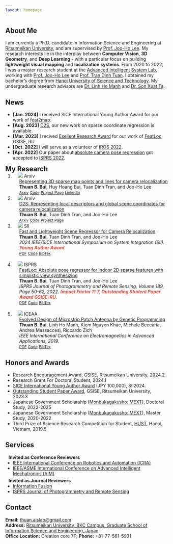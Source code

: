 ```yaml
---
layout: homepage
---
```


## About Me

I am currently a Ph.D. candidate in Information Science and Engineering at [Ritsumeikan University](https://en.ritsumei.ac.jp/), and am supervised by [Prof. Joo-Ho Lee](https://scholar.google.com/citations?user=71HqkKkAAAAJ&hl=en&oi=ao/). My research interests lie in the interplay between **Computer Vision**, **3D Geometry**, and **Deep Learning** - with a particular focus on building **lightweight visual mapping** and **localization systems**. From 2020 to 2022, I was a master  research student at the [Advanced Intelligent System Lab](http://www.aislab.org/index.php/en/), working with [Prof. Joo-Ho Lee](https://scholar.google.com/citations?user=71HqkKkAAAAJ&hl=en&oi=ao/) and [Prof. Tran Dinh Tuan](https://sites.google.com/view/tuantd/). I obtained my bachelor’s degree from [Hanoi University of Science and Technology](https://en.hust.edu.vn/). My undergraduate research advisors are [Dr. Linh Ho Manh](https://scholar.google.com/citations?user=idrSzjoAAAAJ&hl=en&oi=ao/) and [Dr. Son Xuat Ta](https://scholar.google.com/citations?user=UosVsU0AAAAJ&hl=en&oi=ao/).


<!--
<strong style="color:#e74d3c; font-weight:600">I am looking for a postdoc or research scientist position in the US and EU. I would appreciate a ping if you see a job I might fit.</strong>
-->
<!--
- [Blog](https://thuanbb.github.io/blog)
-->

## News 
- **[Jan. 2024]** I received SICE International Young Author Award for our work of [feat2map](https://arxiv.org/abs/2212.01830).
- **[Aug. 2023]** [D2S](https://thpjp.github.io/d2s/), our new work on sparse coordinate regression is available.
- **[Mar. 2023]** I recived [Exellent Research Award](https://www.ritsumei.ac.jp/gsise/news/detail/?id=37) for our work of [FeatLoc](https://www.sciencedirect.com/science/article/abs/pii/S0924271622001241), GSISE, RU.
- **[Oct. 2022]**  I will serve as a volunteer of [IROS 2022](https://iros2022.org/).
- **[Apr. 2022]** Our paper about [absolute camera pose regression](https://www.sciencedirect.com/science/article/abs/pii/S0924271622001241) got accepted to [ISPRS 2022](https://www.sciencedirect.com/journal/isprs-journal-of-photogrammetry-and-remote-sensing).

<h2 id="publications" style="margin: 2px 0px -15px;">My Research <temp style="font-size:15px;"> </temp></h2>

<div class="publications">
<ol class="bibliography">


<li>
<div class="pub-row">
  <div class="col-sm-3 abbr" style="position: relative;padding-right: 15px;padding-left: 15px;">
    <img src= "https://thuanbb.github.io/assets/img/pl2map.jpg"
 class="teaser img-fluid z-depth-1">
            <abbr class="badge">Arxiv</abbr>
  </div>
  <div id="peng2021copo" class="col-sm-9" style="position: relative;width: 100%;padding-right: 15px;padding-left: 20px;">
      <div class="title"><a href="https://arxiv.org/abs/2307.15250"> Representing 3D sparse map points and lines for camera relocalization</a></div>
      <div class="author"> <strong>Thuan B. Bui</strong>, Huy Hoang Bui, Tuan Dinh Tran, and Joo-Ho Lee</div>
      <div class="periodical"><em> </em>
      </div>
    <div class="links">
      <a href="https://arxiv.org/abs/2402.18011" class="btn btn-sm z-depth-0" role="button" target="_blank" style="font-size:12px;">Arxiv</a> 
      <a href="https://github.com/ais-lab/pl2map/" class="btn btn-sm z-depth-0" role="button" target="_blank" style="font-size:12px;">Code</a>
      <a href="https://thpjp.github.io/pl2map/" class="btn btn-sm z-depth-0" role="button" target="_blank" style="font-size:12px;">Project Page</a>
      <a href="https://www.linkedin.com/posts/huy-ho%C3%A0ng-b%C3%B9i-99471516a_pl2map-3dmapping-camerarelocalization-ugcPost-7168851053021540352-Gm62?utm_source=share&utm_medium=member_desktop" class="btn btn-sm z-depth-0" role="button" target="_blank" style="font-size:12px;">LinkedIn</a> 
    </div>
  </div>
</div>
</li>


<li>
<div class="pub-row">
  <div class="col-sm-3 abbr" style="position: relative;padding-right: 15px;padding-left: 15px;">
    <img src= "https://thuanbb.github.io/assets/img/d2s.jpg"
 class="teaser img-fluid z-depth-1">
            <abbr class="badge">Arxiv</abbr>
  </div>
  <div id="peng2021copo" class="col-sm-9" style="position: relative;width: 100%;padding-right: 15px;padding-left: 20px;">
      <div class="title"><a href="https://arxiv.org/abs/2307.15250"> D2S: Representing local descriptors and global scene coordinates for camera relocalization</a></div>
      <div class="author"> <strong>Thuan B. Bui</strong>, Tuan Dinh Tran, and Joo-Ho Lee</div>
      <div class="periodical"><em> </em>
      </div>
    <div class="links">
      <a href="https://arxiv.org/pdf/2307.15250.pdf" class="btn btn-sm z-depth-0" role="button" target="_blank" style="font-size:12px;">Arxiv</a> 
      <a href="https://github.com/ais-lab/feat2map" class="btn btn-sm z-depth-0" role="button" target="_blank" style="font-size:12px;">Code</a>
      <a href="https://thpjp.github.io/d2s/" class="btn btn-sm z-depth-0" role="button" target="_blank" style="font-size:12px;">Project Page</a>
    </div>
  </div>
</div>
</li>

  
<li>
<div class="pub-row">
  <div class="col-sm-3 abbr" style="position: relative;padding-right: 15px;padding-left: 15px;">
    <img src= "https://thuanbb.github.io/assets/img/feat2map.png"
 class="teaser img-fluid z-depth-1">
            <abbr class="badge">SII</abbr>
  </div>
  <div id="peng2021copo" class="col-sm-9" style="position: relative;width: 100%;padding-right: 15px;padding-left: 20px;">
      <div class="title"><a href="https://arxiv.org/abs/2212.01830"> Fast and Lightweight Scene Regressor for Camera Relocalization</a></div>
      <div class="author"> <strong>Thuan B. Bui</strong>, Tuan Dinh Tran, and Joo-Ho Lee</div>
      <div class="periodical"><em> 2024 IEEE/SICE International Symposium on System Integration (SII). <strong><i style="color:#e74d3c">Young Author Award</i></strong>.</em>
      </div>
    <div class="links">
      <a href="https://arxiv.org/pdf/2212.01830.pdf" class="btn btn-sm z-depth-0" role="button" target="_blank" style="font-size:12px;">PDF</a> 
      <a href="https://github.com/ais-lab/feat2map" class="btn btn-sm z-depth-0" role="button" target="_blank" style="font-size:12px;">Code</a>
      <a href="https://thuanbb.github.io/BibTeX/bui2022fast.txt" class="btn btn-sm z-depth-0" role="button" target="_blank" style="font-size:12px;">BibTex</a>
    </div>
  </div>
</div>
</li>
  
  
<br>
  
  
<li>
<div class="pub-row">
  <div class="col-sm-3 abbr" style="position: relative;padding-right: 15px;padding-left: 15px;">
    <img src= "https://user-images.githubusercontent.com/115802533/195971550-3b00e285-acd0-45e2-89a8-de58e6bd2382.jpg"
 class="teaser img-fluid z-depth-1">
            <abbr class="badge">ISPRS</abbr>
  </div>
  <div id="peng2021copo" class="col-sm-9" style="position: relative;width: 100%;padding-right: 15px;padding-left: 20px;">
      <div class="title"><a href="https://www.sciencedirect.com/science/article/abs/pii/S0924271622001241">FeatLoc: Absolute pose regressor for indoor 2D sparse features with simplistic view synthesizing</a></div>
      <div class="author"> <strong>Thuan B. Bui</strong>, Tuan Dinh Tran, and Joo-Ho Lee</div>
      <div class="periodical"><em>ISPRS Journal of Photogrammetry and Remote Sensing, Volume 189, Page 50-62, 2022. <strong><i style="color:#e74d3c">Impact Factor 11.7, Outstanding Student Paper Award GSISE-RU</i></strong>. </em>
      </div>
    <div class="links">
      <a href="https://thuanbb.github.io/archive/bach2022featlocJSPRS.pdf" class="btn btn-sm z-depth-0" role="button" target="_blank" style="font-size:12px;">PDF</a>
      <a href="https://github.com/ais-lab/FeatLoc" class="btn btn-sm z-depth-0" role="button" target="_blank" style="font-size:12px;">Code</a>
      <a href="https://thuanbb.github.io/BibTeX/bach2022featloc.txt" class="btn btn-sm z-depth-0" role="button" target="_blank" style="font-size:12px;">BibTex</a>
    </div>
  </div>
</div>
</li>

<br>
  
<li>
<div class="pub-row">
  <div class="col-sm-3 abbr" style="position: relative;padding-right: 15px;padding-left: 15px;">
    <img src= "https://user-images.githubusercontent.com/115802533/195973863-cc02e1ee-84fc-4d1b-a26b-437e528b2e81.png"
class="teaser img-fluid z-depth-1">
            <abbr class="badge">ICEAA</abbr>
  </div>
  <div id="peng2021copo" class="col-sm-9" style="position: relative;width: 100%;padding-right: 15px;padding-left: 20px;">
      <div class="title"><a href="https://ieeexplore.ieee.org/abstract/document/8879155">Evolved Design of Microstrip Patch Antenna by Genetic Programming</a></div>
      <div class="author"><strong>Thuan B. Bui</strong>, Linh Ho Manh, Kiem Nguyen Khac, Michele Beccaria, Andrea Massaccesi, Riccardo Zich</div>
      <div class="periodical"><em>IEEE International Conference on Electromagnetics in Advanced Applications, 2019.</em>
      </div>
    <div class="links">
      <a href="https://ieeexplore.ieee.org/abstract/document/8879155" class="btn btn-sm z-depth-0" role="button" target="_blank" style="font-size:12px;">PDF</a>
      <a href="https://github.com/thuanaislab/Genetic-Programing-for-automated-design-microstrip-antenna/" class="btn btn-sm z-depth-0" role="button" target="_blank" style="font-size:12px;">Code</a>
      <a href="https://thuanbb.github.io/BibTeX/bach2019evolved.txt" class="btn btn-sm z-depth-0" role="button" target="_blank" style="font-size:12px;">BibTex</a>
    </div>
  </div>
</div>
</li>

</ol>
</div>

## Honors and Awards
- Research Encouragement Award, GSISE, Ritsumeikan University, 2024.2
- Research Grant For Doctoral Student, 2024.1
- [SICE International Young Author Award](https://sice-si.org/sii2024/page/award.html) (JPY 100,000), SII2024.
- [Outstanding Student Paper Award](https://www.ritsumei.ac.jp/gsise/news/detail/?id=37), GSISE, Ritsumeikan University, 2023.3
- Japanese Government Scholarship ([Monbukagakusho: MEXT](https://www.mext.go.jp/en/index.htm)), Doctoral Study, 2022-2025
- Japanese Government Scholarship ([Monbukagakusho: MEXT](https://www.mext.go.jp/en/index.htm)), Master Study, 2020-2022
- Third Prize of Science Research Competition for Student, [HUST](https://en.hust.edu.vn), Hanoi, Vietnam, 2019.5

## Services

<h4 style="margin:0 10px 0;">Invited as Conference Reviewers</h4>

<ul style="margin:0 0 5px;">
  <li><a href="https://www.icra2023.org/"><autocolor>IEEE International Conference on Robotics and Automation (ICRA)</autocolor></a></li>
  <li><a href="https://www.aim2022.org/"><autocolor>IEEE/ASME International Conference on Advanced Intelligent Mechatronics (AIM)</autocolor></a></li>
</ul>

<h4 style="margin:0 10px 0;">Invited as Journal Reviewers</h4>

<ul style="margin:0 0 20px;">
  <li><a href="https://www.sciencedirect.com/journal/information-fusion"><autocolor> Information Fusion </autocolor></a></li>
  <li><a href="https://www.sciencedirect.com/journal/isprs-journal-of-photogrammetry-and-remote-sensing"><autocolor> ISPRS Journal of Photogrammetry and Remote Sensing </autocolor></a></li>
</ul>

## Contact
**Email:** thuan.aislab@gmail.com
<br>
**Address:** [Ritsumeikan University, BKC Campus, Graduate School of Information Science and Engineering, Japan](http://www.aislab.org/index.php/en/)
<br>
**Office Location:** Creation core 7F; **Phone:** +81-77-561-5931
